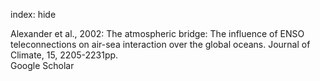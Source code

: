 index: hide

<div class="Citation">

  <div class="Citation-body">
    <div class="Citation-text">Alexander et al., 2002: The atmospheric bridge: The influence of ENSO teleconnections on air-sea interaction over the global oceans. <span class="Article-journal">Journal of Climate, </span><span class="Article-volume">15, </span>2205-2231pp.</div>
    <div class="Citation-links">
      <div class="CitationLink" data-href="https://scholar.google.com/scholar?q=The+atmospheric+bridge%3A+The+influence+of+ENSO+teleconnections+on+air-sea+interaction+over+the+global+oceans">
        <div class="CitationLink-icon CitationLink-Scholar"></div>
        <div class="CitationLink-text">Google Scholar</div>
      </div>
    </div>
  </div>
</div>


<div class="Citation-copy">

</div>